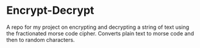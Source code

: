 # Encrypt-Decrypt
A repo for my project on encrypting and decrypting a string of text using the fractionated morse code cipher. Converts plain text to morse code and then to random characters.
